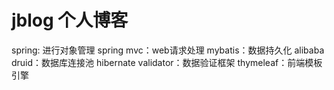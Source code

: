 # jblog 个人博客
spring: 进行对象管理
spring mvc：web请求处理
mybatis：数据持久化
alibaba druid：数据库连接池
hibernate validator：数据验证框架
thymeleaf：前端模板引擎